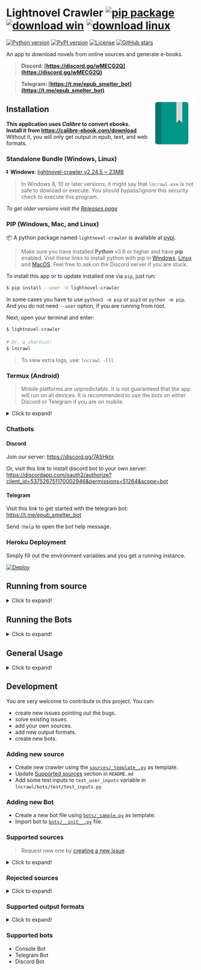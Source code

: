 # Lightnovel Crawler [![pip package](https://img.shields.io/badge/%F0%9F%93%A6-pip-blue)](https://pypi.org/project/lightnovel-crawler) [![download win](https://img.shields.io/badge/%E2%A7%AA-lncrawl.exe-red)](https://rebrand.ly/lncrawl) [![download linux](<https://img.shields.io/badge/%E2%A7%AD-lncrawl%20(linux)-brown>)](https://rebrand.ly/lncrawl-linux)

[![Python version](https://img.shields.io/pypi/pyversions/lightnovel-crawler.svg)](https://pypi.org/project/lightnovel-crawler)
[![PyPI version](https://img.shields.io/pypi/v/lightnovel-crawler.svg)](https://pypi.org/project/lightnovel-crawler)
[![License](https://img.shields.io/badge/License-Apache%202.0-blue.svg)](https://github.com/dipu-bd/lightnovel-crawler/blob/master/LICENSE)
[![GitHub stars](https://img.shields.io/github/stars/dipu-bd/lightnovel-crawler)](https://github.com/dipu-bd/lightnovel-crawler)

<!-- [![Build status](https://ci.appveyor.com/api/projects/status/l7ci88f7ae7rxek5?svg=true)](https://ci.appveyor.com/project/dipu-bd/lightnovel-crawler) -->
<!-- [![Downloads](https://pepy.tech/badge/lightnovel-crawler)](https://pepy.tech/project/lightnovel-crawler) -->
<!-- [![Heroku](https://heroku-badge.herokuapp.com/?app=lncrawl)] -->
<!-- [![Snap Status](https://build.snapcraft.io/badge/dipu-bd/lightnovel-crawler.svg)](https://build.snapcraft.io/user/dipu-bd/lightnovel-crawler) -->

An app to download novels from online sources and generate e-books.

> **Discord: [https://discord.gg/wMECG2Q](https://discord.gg/wMECG2Q)**

> **Telegram: [https://t.me/epub_smelter_bot](https://t.me/epub_smelter_bot)**

<a href="https://github.com/dipu-bd/lightnovel-crawler"><img src="res/lncrawl-icon.png" width="128px" align="right"/></a>

## Installation

**This application uses _Calibre_ to convert ebooks.** <br>
**Install it from https://calibre-ebook.com/download** <br>
Without it, you will only get output in epub, text, and web formats.

<!-- Also, you have to install **node.js** to access cloudflare enabled sites (e.g. https://novelplanet.com/). Download and install node.js from here: https://nodejs.org/en/download/ -->

### Standalone Bundle (Windows, Linux)

⏬ **Windows**: [lightnovel-crawler v2.24.5 ~ 23MB](https://rebrand.ly/lncrawl)

> In Windows 8, 10 or later versions, it might say that `lncrawl.exe` is not safe to dowload or execute. You should bypass/ignore this security check to execute this program.

_To get older versions visit the [Releases page](https://github.com/dipu-bd/lightnovel-crawler/releases)_

### PIP (Windows, Mac, and Linux)

📦 A python package named `lightnovel-crawler` is available at [pypi](https://pypi.org/project/lightnovel-crawler).

> Make sure you have installed **Python** v3.6 or higher and have **pip** enabled. Visit these links to install python with pip in [Windows](https://stackoverflow.com/a/44437176/1583052), [Linux](https://stackoverflow.com/a/51799221/1583052) and [MacOS](https://itsevans.com/install-pip-osx/). Feel free to ask on the Discord server if you are stuck.

To install this app or to update installed one via `pip`, just run:

```bash
$ pip install --user -U lightnovel-crawler
```

In some cases you have to use `python3 -m pip` or `pip3` or `python -m pip`. And you do not need `--user` option, if you are running from root.

Next, open your terminal and enter:

```bash
$ lightnovel-crawler

# Or, a shortcut:
$ lncrawl
```

> To view extra logs, use: `lncrawl -lll`

### Termux (Android)

> Mobile platforms are unpredictable. It is not guaranteed that the app will run on all devices.
> It is recommended to use the bots on either Discord or Telegram if you are on mobile.

<details>
  <summary>Click to expand!</summary>
 
📱 Using Termux, you can run this app in your android phones too. Follow this instructions:

- Install [Termux](https://play.google.com/store/apps/details?id=com.termux) from playstore.
- Open the app and run these commands one by one:
  - `apt update && apt upgrade`
  - `termux-setup-storage`
  - `pkg install ndk-sysroot make python zlib clang`
  - `pkg install libxml2 libxslt libiconv libcrypt libffi zlib libjpeg-turbo`
  - `pkg install nodejs-lts`
  - `pip install -U lightnovel-crawler` to install the latest version of this app.
- Now exit the console and relaunch it.
- Type `cd ~/storage/downloads` to store novels there.
- Type `lncrawl` to start.
- You navigate up using <kbd>Volume UP</kbd> + <kbd>W</kbd> and down using <kbd>Volume UP</kbd> + <kbd>S</kbd>.
- Run `pip install -U lightnovel-crawler` again to install the latest updates.

</details>
  
### Chatbots

#### Discord

Join our server: https://discord.gg/7A5Hktx

Or, visit this link to install discord bot to your own server:
https://discordapp.com/oauth2/authorize?client_id=537526751170002946&permissions=51264&scope=bot

#### Telegram

Visit this link to get started with the telegram bot:
https://t.me/epub_smelter_bot

Send `!help` to open the bot help message.

### Heroku Deployment

Simply fill out the environment variables and you get a running instance.

[![Deploy](https://www.herokucdn.com/deploy/button.png)](https://heroku.com/deploy)

## Running from source

<details>
  <summary>Click to expand!</summary>

- First clone the repository:

```bash
$ git clone https://github.com/dipu-bd/lightnovel-crawler
```

- Open command prompt inside of the project folder and install requirements:

```bash
$ pip install --user -r requirements.txt
```

- Run the program (use python v3.6 or higher):

```bash
$ python __main__.py

# Or, in short,
$ python .
```

</details>

## Running the Bots

<details>
  <summary>Click to expand!</summary>
  
There are two chatbots available at this moment: Telegram and Discord. To run your own bot server, follow these instructions:

- Clone this repository
```bash
$ git clone https://github.com/dipu-bd/lightnovel-crawler
```

- Install calibre for pdf, mobi etc. formats.
  - https://calibre-ebook.com/download

- Install requirements
```bash
$ pip3 install --user -r requirements.txt
$ pip3 install --user -r requirements-dev.txt
```

- Copy `.env.example` file to `.env` file. Edit this file and give your API credentials here.

- To run the discord bot:
```bash
$ python3 . --bot discord --shard-id 0 --shard-count 1
```

- To run the telegram bot
```bash
$ python3 . --bot telegram
```

_There is a `start.sh` script to run a bot in ubuntu servers. It will basically execute the `python __main__.py` and send the task to run in background. I use it to run my discord bot in the server._

</details>

## General Usage

<details>
  <summary>Click to expand!</summary>
  
### Available options

```bash
$ lncrawl -h
================================================================================
                           📒 Lightnovel Crawler 🍀2.25.0 
                  https://github.com/dipu-bd/lightnovel-crawler 
--------------------------------------------------------------------------------
usage: lncrawl [options...]
       lightnovel-crawler [options...]

optional arguments:
  -h, --help            show this help message and exit

  -v, --version         show program's version number and exit
  -l                    Set log levels. (-l = warn, -ll = info, -lll = debug).
  --list-sources        Display a list of available sources.
  -s URL, --source URL  Profile page url of the novel.
  -q STR, --query STR   Novel query followed by list of source sites.
  -x [REGEX], --sources [REGEX]
                        Filter out the sources to search for novels.
  --login USER PASSWD   User name/email address and password for login.
  --format E [E ...]    Define which formats to output. Default: all.
  --add-source-url      Add source url at the end of each chapter.
  --single              Put everything in a single book.
  --multi               Build separate books by volumes.
  -o PATH, --output PATH
                        Path where the downloads to be stored.
  --filename NAME       Set the output file name
  --filename-only       Skip appending chapter range with file name
  -f, --force           Force replace any existing folder.
  -i, --ignore          Ignore any existing folder (do not replace).
  --all                 Download all chapters.
  --first [COUNT]       Download first few chapters (default: 10).
  --last [COUNT]        Download last few chapters (default: 10).
  --page START STOP.    The start and final chapter urls.
  --range FROM TO.      The start and final chapter indexes.
  --volumes [N [N ...]]
                        The list of volume numbers to download.
  --chapters [URL [URL ...]]
                        A list of specific chapter urls.
  --bot {console,telegram,discord,test}
                        Select a bot. Default: console.
  --shard-id [SHARD_ID]
                        Discord bot shard id (default: 0)
  --shard-count [SHARD_COUNT]
                        Discord bot shard counts (default: 1)
  --suppress            Suppress all input prompts and use defaults.
  ENV                   [chatbots only] Pass query string at the end of all options. It will be use instead of .env file. Sample: "BOT=discord&DISCORD_TOKEN=***&LOG_LEVEL=DEBUG"

~~~~~~~~~~~~~~~~~~~~~~~~~~~~~~~~~~~~~~~~~~~~~~~~~~~~~~~~~~~~~~~~~~~~~~~~~~~~~~~~
```

### Example Usage

Open your console and type `lncrawl --version` first to check if you have installed it properly.
Here are some example usage of the app:

- To start an interactive session: `lncrawl`

- To download using an url: `lncrawl -s https://boxnovel.com/novel/reincarnation-of-the-strongest-sword-god/`
- To search novels: `lncrawl -q "Strongest Sword God"`
- To search novels from selected sources: `lncrawl -q "Strongest Sword God" --sources`

- To download all chapters: `lncrawl --all`
- To download first 25 chapters: `lncrawl --first 25`
- To download all between two chapters: `lncrawl --range 10 30`
- To download all between two chapter links: `lncrawl https://boxnovel.com/novel/reincarnation-of-the-strongest-sword-god/chapter-2205 https://boxnovel.com/novel/reincarnation-of-the-strongest-sword-god/chapter-2211`
- To download a specific volumes: `lncrawl --volumes 2 3`

- To define output path: `lncrawl -o "D:\Lightnovels\reincarnation-of-the-strongest-sword-god"`
- To delete the output folder if exists: `lncrawl -f`
- To ignore the output folder if exists: `lncrawl -i`
- To resume download where is has been left previously: `lncrawl -i`
- To specify output formats: `lncrawl --format epub pdf mobi`

- To display list of supported sources: `lncrawl ---list-sources`

- If you provide an option in the argument, it will skip it in the interactive session.
  If you want to disable all interactive prompts, pass `--suppress` at the end.

- You can stack up options like this: `lncrawl -s https://boxnovel.com/novel/reincarnation-of-the-strongest-sword-god/ -o "D:\Lightnovels\reincarnation-of-the-strongest-sword-god" --last 50 -i --format pdf --suppress`

</details>

## Development

You are very welcome to contribute in this project. You can:

- create new issues pointing out the bugs.
- solve existing issues.
- add your own sources.
- add new output formats.
- create new bots.

### Adding new source

- Create new crawler using the [`sources/_template_.py`](https://github.com/dipu-bd/lightnovel-crawler/blob/master/lncrawl/sources/_template_.py) as template.
- Update [Supported sources](#c3-supported-sources) section in `README.md`
- Add some test inputs to `test_user_inputs` variable in `lncrawl/bots/test/test_inputs.py`

### Adding new Bot

- Create a new bot file using [`bots/_sample.py`](https://github.com/dipu-bd/lightnovel-crawler/blob/master/lncrawl/bots/_sample.py) as template.
- Import bot to [`bots/__init__.py`](https://github.com/dipu-bd/lightnovel-crawler/blob/master/lncrawl/bots/__init__.py) file.

### Supported sources

> Request new one by [creating a new issue](https://github.com/dipu-bd/lightnovel-crawler/issues/new/choose).

<details>
  <summary>Click to expand!</summary>
  
| Available Sources                            | Can Search | Can Login |      Maintainer       |
| -------------------------------------------- | :--------: | :-------: | :-------------------: |
| http://boxnovel.org                          |     ✔      |           |       @dipu-bd        |
| http://liberspark.com                        |            |           |                       |
| http://novelfull.com                         |     ✔      |           |       @dipu-bd        |
| http://tiknovel.com                          |            |           |                       |
| http://wspadancewichita.com                  |     ✔      |           |                       |
| http://www.fujitranslation.com               |            |           |                       |
| http://www.hanyunovels.site                  |     ✔      |           |      @SirGryphin      |
| http://www.machinenoveltranslation.com       |            |           |                       |
| http://www.tiknovel.com                      |            |           |                       |
| http://zenithnovels.com                      |            |           |                       |
| http://zhi-end.blogspot.co.id                |            |           |      @SirGryphin      |
| http://zhi-end.blogspot.com                  |            |           |      @SirGryphin      |
| https://1stkissnovel.love                    |     ✔      |           |      @SirGryphin      |
| https://88tangeatdrinkread.wordpress.com     |            |           |      @SirGryphin      |
| https://9kqw.com                             |     ✔      |           |                       |
| https://allnovel.org                         |     ✔      |           |      @SirGryphin      |
| https://anonanemone.wordpress.com            |            |           |      @SirGryphin      |
| https://arangscans.com                       |            |           |      @SirGryphin      |
| https://asadatranslations.com                |     ✔      |           |      @SirGryphin      |
| https://automtl.wordpress.com                |            |           |      @SirGryphin      |
| https://babelnovel.com                       |     ✔      |     ✔     |       @dipu-bd        |
| https://bestlightnovel.com                   |     ✔      |           |                       |
| https://book.qidian.com                      |            |           |                       |
| https://boxnovel.com                         |     ✔      |           |       @dipu-bd        |
| https://clicknovel.net                       |            |           |      @SirGryphin      |
| https://creativenovels.com                   |            |           |                       |
| https://crescentmoon.blog                    |            |           |                       |
| https://daonovel.com                         |     ✔      |           |      @SirGryphin      |
| https://darktranslation.com                  |            |           |      @SirGryphin      |
| https://demontranslations.com                |            |           |      @SirGryphin      |
| https://dmtranslationscn.com                 |            |           |      @SirGryphin      |
| https://dsrealmtranslations.com              |            |           |      @SirGryphin      |
| https://es.mtlnovel.com                      |     ✔      |           |                       |
| https://exiledrebelsscanlations.com          |     ✔      |           |      @SirGryphin      |
| https://fanstranslations.com                 |            |           |      @SirGryphin      |
| https://fastnovel.net                        |            |           |      @SirGryphin      |
| https://foxaholic.com                        |     ✔      |           |                       |
| https://fr.mtlnovel.com                      |     ✔      |           |                       |
| https://fujitranslation.com                  |            |           |      @SirGryphin      |
| https://hui3r.wordpress.com                  |            |           |      @SirGryphin      |
| https://id.mtlnovel.com                      |     ✔      |           |                       |
| https://inadequatetranslations.wordpress.com |            |           |      @SirGryphin      |
| https://indowebnovel.id                      |            |           |                       |
| https://infinitenoveltranslations.net        |            |           |      @SirGryphin      |
| https://instadoses.com                       |            |           |                       |
| https://jpmtl.com                            |            |           |       @dipu-bd        |
| https://jstranslations1.com                  |            |           |      @SirGryphin      |
| https://justatranslatortranslations.com      |            |           |      @SirGryphin      |
| https://kiss-novel.com                       |            |           |                       |
| https://kisslightnovels.info                 |     ✔      |           |                       |
| https://lemontreetranslations.wordpress.com  |            |           |      @SirGryphin      |
| https://light-novel.online                   |     ✔      |           |                       |
| https://lightnovel.world                     |            |           |      @SirGryphin      |
| https://lightnovelbastion.com                |            |           |       @dipu-bd        |
| https://lightnovelheaven.com                 |            |           |      @SirGryphin      |
| https://lightnovelsonl.com                   |     ✔      |           |      @SirGryphin      |
| https://lightnovelstranslations.com          |            |           |      @SirGryphin      |
| https://listnovel.com                        |     ✔      |           |                       |
| https://litnet.com                           |     ✔      |           |                       |
| https://lnmtl.com                            |            |     ✔     |       @dipu-bd        |
| https://m.chinesefantasynovels.com           |            |           |                       |
| https://m.mywuxiaworld.com                   |     ✔      |           |                       |
| https://m.novelspread.com                    |            |           |                       |
| https://m.readlightnovel.cc                  |            |           |                       |
| https://m.romanticlovebooks.com              |            |           |                       |
| https://m.wuxiaworld.co                      |     ✔      |           |       @dipu-bd        |
| https://mangatoon.mobi                       |            |           |                       |
| https://meionovel.id                         |     ✔      |           |                       |
| https://moonstonetranslation.com             |            |           |      @SirGryphin      |
| https://morenovel.net                        |     ✔      |           |      @SirGryphin      |
| https://myoniyonitranslations.com            |            |           |                       |
| https://mysticalmerries.com                  |     ✔      |           |      @SirGryphin      |
| https://novel27.com                          |     ✔      |           |      @SirGryphin      |
| https://novelcrush.com                       |     ✔      |           |      @SirGryphin      |
| https://novelfull.com                        |     ✔      |           |       @dipu-bd        |
| https://novelgo.id/                          |            |           |                       |
| https://novelonlinefree.com                  |     ✔      |           |      @SirGryphin      |
| https://novelonlinefull.com                  |     ✔      |           |                       |
| https://novelraw.blogspot.com                |            |           |                       |
| https://novels.pl                            |            |           |       @dipu-bd        |
| https://novelsite.net                        |     ✔      |           |      @SirGryphin      |
| https://novelsrock.com                       |            |           |                       |
| https://noveltranslate.com                   |     ✔      |           |      @SirGryphin      |
| https://noveltrench.com                      |     ✔      |           |      @SirGryphin      |
| https://omgnovels.com                        |     ✔      |           |      @SirGryphin      |
| https://ranobelib.me                         |            |           |                       |
| https://readlightnovels.net                  |     ✔      |           |     @PreownedFIN      |
| https://readwebnovels.net                    |     ✔      |           |      @SirGryphin      |
| https://reincarnationpalace.com              |            |           |      @SirGryphin      |
| https://rewayat.club                         |            |           |                       |
| https://shalvationtranslations.wordpress.com |            |           |      @SirGryphin      |
| https://skynovel.org/                        |            |           |      @SirGryphin      |
| https://sleepytranslations.com               |            |           |      @SirGryphin      |
| https://steambunlightnovel.com               |            |           |      @SirGryphin      |
| https://supernovel.net                       |     ✔      |           |      @SirGryphin      |
| https://toc.qidianunderground.org            |     ✔      |           |       @dipu-bd        |
| https://tomotranslations.com                 |            |           |                       |
| https://viewnovel.net                        |     ✔      |           |      @SirGryphin      |
| https://vipnovel.com                         |     ✔      |           |      @SirGryphin      |
| https://vistranslations.wordpress.com        |            |           |      @SirGryphin      |
| https://volarenovels.com                     |            |           |                       |
| https://wbnovel.com                          |     ✔      |           |                       |
| https://webnovel.online                      |            |           |                       |
| https://webnovelindonesia.com                |            |           |                       |
| https://webnovelonline.com                   |            |           |                       |
| https://woopread.com                         |     ✔      |           |                       |
| https://wordexcerpt.com                      |     ✔      |           | @dipu-bd, @SirGryphin |
| https://wordexcerpt.org                      |            |           | @dipu-bd, @SirGryphin |
| https://wuxiaworld.io                        |     ✔      |           |      @SirGryphin      |
| https://wuxiaworld.live                      |     ✔      |           |      @SirGryphin      |
| https://wuxiaworld.online                    |     ✔      |           |       @dipu-bd        |
| https://wuxiaworld.site                      |            |           |       @dipu-bd        |
| https://wuxiaworldsite.co                    |            |           |       @dipu-bd        |
| https://www.aixdzs.com                       |            |           |                       |
| https://www.asianhobbyist.com                |            |           |                       |
| https://www.box-novel.com                    |     ✔      |           |      @SirGryphin      |
| https://www.daocaorenshuwu.com               |            |           |      @SirGryphin      |
| https://www.f-w-o.com                        |     ✔      |           |      @SirGryphin      |
| https://www.flying-lines.com                 |            |           |       @dipu-bd        |
| https://www.foxteller.com                    |     ✔      |           |       @dipu-bd        |
| https://www.fuyuneko.org                     |            |           |      @SirGryphin      |
| https://www.idqidian.us                      |            |           |                       |
| https://www.koreanmtl.online                 |            |           |       @dipu-bd        |
| https://www.lightnovelpub.com                |     ✔      |           |                       |
| https://www.machine-translation.org          |     ✔      |           |                       |
| https://www.miraslation.net                  |            |           |      @SirGryphin      |
| https://www.mtlnovel.com                     |     ✔      |           |                       |
| https://www.mywuxiaworld.com                 |     ✔      |           |                       |
| https://www.novelall.com                     |     ✔      |           |                       |
| https://www.novelcool.com                    |            |           |      @SirGryphin      |
| https://www.novelhall.com                    |            |           |                       |
| https://www.novelhunters.com                 |     ✔      |           |      @SirGryphin      |
| https://www.novelpassion.com                 |     ✔      |           |      @SirGryphin      |
| https://www.novelringan.com                  |            |           |                       |
| https://www.novels.pl                        |            |           |       @dipu-bd        |
| https://www.novelspread.com                  |            |           |                       |
| https://www.novelupdates.cc                  |            |           |      @SirGryphin      |
| https://www.oppatranslations.com             |            |           |      @SirGryphin      |
| https://www.qidian.com                       |            |           |                       |
| https://www.readlightnovel.cc                |            |           |                       |
| https://www.readlightnovel.org               |            |           |                       |
| https://www.readnovelfull.com                |     ✔      |           |                       |
| https://www.romanticlovebooks.com            |            |           |                       |
| https://www.royalroad.com                    |     ✔      |           |                       |
| https://www.scribblehub.com                  |     ✔      |           |                       |
| https://www.shinsori.com                     |            |           |                       |
| https://www.tapread.com                      |            |           |                       |
| https://www.translateindo.com                |            |           |                       |
| https://www.virlyce.com                      |            |           |      @SirGryphin      |
| https://www.wattpad.com                      |            |           |       @dipu-bd        |
| https://www.webnovel.com                     |     ✔      |           |       @dipu-bd        |
| https://www.webnovelover.com                 |     ✔      |           |      @SirGryphin      |
| https://www.worldnovel.online                |     ✔      |           |                       |
| https://www.wuxialeague.com                  |            |           |                       |
| https://www.wuxiaworld.co                    |     ✔      |           |       @dipu-bd        |
| https://www.wuxiaworld.com                   |     ✔      |           |       @dipu-bd        |
| https://www.x81zw.com                        |            |           |      @SirGryphin      |
| https://www.xiainovel.com                    |            |           |      @SirGryphin      |
| https://www.xsbiquge.com                     |            |           |      @SirGryphin      |
| https://yukinovel.id                         |            |           |                       |
| https://zinnovel.com                         |     ✔      |           |      @SirGryphin      |

</details>

### Rejected sources

<details>
  <summary>Click to expand!</summary>
  
| Rejected Sources                | Reason                                                                                             |
| ------------------------------- | -------------------------------------------------------------------------------------------------- |
| http://fullnovel.live           | `403 - Forbidden: Access is denied`                                                                |
| http://gravitytales.com         | `Redirects to webnovel.com`                                                                        |
| http://moonbunnycafe.com        | `Does not follow uniform format`                                                                   |
| https://anythingnovel.com       | `Site broken`                                                                                      |
| https://chrysanthemumgarden.com | `Removed on request of the owner` [#649](https://github.com/dipu-bd/lightnovel-crawler/issues/649) |
| https://indomtl.com             | `Does not like to be crawled`                                                                      |
| https://lnindo.org              | `Does not like to be crawled`                                                                      |
| https://mtled-novels.com        | `Domain is expired`                                                                                |
| https://novelplanet.com         | `Site is closed`                                                                                   |
| https://www.jieruihao.cn        | `Unavailable`                                                                                      |
| https://www.noveluniverse.com   | `Site is down`                                                                                     |
| https://www.novelupdates.com    | `Does not host any novels`                                                                         |
| https://www.novelv.com          | `Site is down`                                                                                     |
| https://www.rebirth.online      | `Site moved`                                                                                       |
| https://4scanlation.xyz         | `Site moved`                                                                                       |
| https://pery.info               | `Site is down`                                                                                     |
| https://writerupdates.com       | `Site is down`                                                                                     |
| https://www.centinni.com        | `Site is down`                                                                                     |
| https://fsapk.com               | `Site is not working`                                                                              |
| https://bestoflightnovels.com   | `Site moved`                                                                                       |
| https://novelcrush.com          | `Site is down`                                                                                     |

</details>

### Supported output formats

<details>
  <summary>Click to expand!</summary>
  
- JSON
- EPUB
- TEXT
- WEB
- DOCX
- MOBI
- PDF
- RTF
- TXT
- AZW3
- FB2
- LIT
- LRF
- OEB
- PDB
- PML
- RB
- SNB
- TCR
- HTML

</details>

### Supported bots

- Console Bot
- Telegram Bot
- Discord Bot

